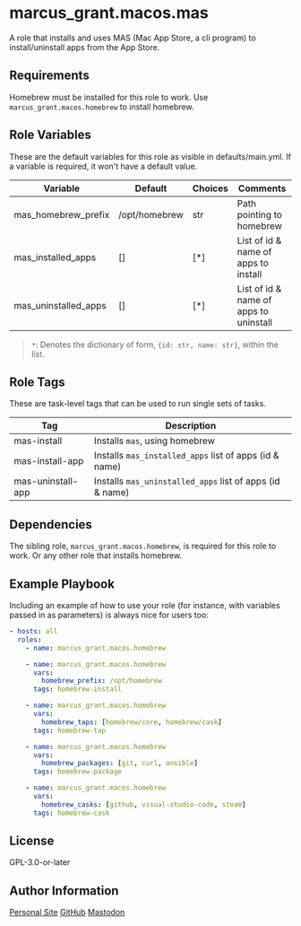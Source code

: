 # marcus_grant.macos.mas

A role that installs and uses MAS (Mac App Store, a cli program)
to install/uninstall apps from the App Store.

## Requirements

Homebrew must be installed for this role to work.
Use `marcus_grant.macos.homebrew` to install homebrew.

## Role Variables

These are the default variables for this role as visible in defaults/main.yml.
If a variable is required, it won't have a default value.

| Variable             | Default       | Choices | Comments                               |
| -------------------- | ------------- | ------- | -------------------------------------- |
| mas_homebrew_prefix  | /opt/homebrew | str     | Path pointing to homebrew              |
| mas_installed_apps   | []            | [*]     | List of id & name of apps to install   |
| mas_uninstalled_apps | []            | [*]     | List of id & name of apps to uninstall |

> `*`: Denotes the dictionary of form, `{id: str, name: str}`, within the list.


## Role Tags

These are task-level tags that can be used to run single sets of tasks.

| Tag               | Description                                              |
| ----------------- | -------------------------------------------------------- |
| mas-install       | Installs `mas`, using homebrew                           |
| mas-install-app   | Installs `mas_installed_apps` list of apps (id & name)   |
| mas-uninstall-app | Installs `mas_uninstalled_apps` list of apps (id & name) |

## Dependencies

The sibling role, `marcus_grant.macos.homebrew`, is required for this role to work.
Or any other role that installs homebrew.

## Example Playbook

Including an example of how to use your role (for instance, with variables passed in as parameters) is always nice for users too:

```yaml
- hosts: all
  roles:
    - name: marcus_grant.macos.homebrew

    - name: marcus_grant.macos.homebrew
      vars:
        homebrew_prefix: /opt/homebrew
      tags: homebrew-install

    - name: marcus_grant.macos.homebrew
      vars:
        homebrew_taps: [homebrew/core, homebrew/cask]
      tags: homebrew-tap

    - name: marcus_grant.macos.homebrew
      vars:
        homebrew_packages: [git, curl, ansible]
      tags: homebrew-package

    - name: marcus_grant.macos.homebrew
      vars:
        homebrew_casks: [github, visual-studio-code, steam]
      tags: homebrew-cask
```

## License

GPL-3.0-or-later

## Author Information

[Personal Site](https://marcusgrant.me)
[GitHub](https://github.com/marcus-grant)
[Mastodon](https://fosstodon.org/@marcusgrant)
